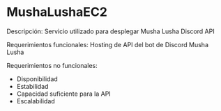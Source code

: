 # MushaLushaEC2
Descripción:
Servicio utilizado para desplegar Musha Lusha Discord API

Requerimientos funcionales:
Hosting de API del bot de Discord Musha Lusha

Requerimientos no funcionales:
- Disponibilidad
- Estabilidad
- Capacidad suficiente para la API
- Escalabilidad
